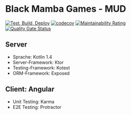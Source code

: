 # Black Mamba Games - MUD

[![Test, Build, Deploy](https://github.com/bm-games/BM-MUD/actions/workflows/cicd.yml/badge.svg)](https://github.com/bm-games/BM-MUD/actions/workflows/cicd.yml)
[![codecov](https://codecov.io/gh/bm-games/BM-MUD/branch/master/graph/badge.svg?token=GXM37UTK4T)](https://codecov.io/gh/bm-games/BM-MUD)
[![Maintainability Rating](https://sonarcloud.io/api/project_badges/measure?project=bm-games_BM-MUD&metric=sqale_rating)](https://sonarcloud.io/dashboard?id=bm-games_BM-MUD) 
[![Quality Gate Status](https://sonarcloud.io/api/project_badges/measure?project=bm-games_BM-MUD&metric=alert_status)](https://sonarcloud.io/dashboard?id=bm-games_BM-MUD)


## Server
* Sprache: Kotlin 1.4
* Server-Framework: Ktor
* Testing-Framework: Kotest
* ORM-Framework: Exposed

## Client: Angular
* Unit Testing: Karma
* E2E Testing: Protractor
